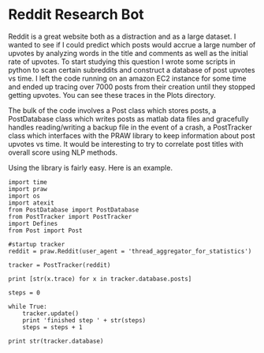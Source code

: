 # Reddit Research Bot

Reddit is a great website both as a distraction and as a large dataset. I wanted to see if I could predict which posts would accrue a large number of upvotes by analyzing words in the title and comments as well as the initial rate of upvotes. To start studying this question I wrote some scripts in python to scan certain subreddits and construct a database of post upvotes vs time. I left the code running on an amazon EC2 instance for some time and ended up tracing over 7000 posts from their creation until they stopped getting upvotes. You can see these traces in the Plots directory.

The bulk of the code involves a Post class which stores posts, a PostDatabase class which writes posts as matlab data files and gracefully handles reading/writing a backup file in the event of a crash, a PostTracker class which interfaces with the PRAW library to keep information about post upvotes vs time. It would be interesting to try to correlate post titles with overall score using NLP methods.

Using the library is fairly easy. Here is an example.
```
import time
import praw
import os
import atexit
from PostDatabase import PostDatabase
from PostTracker import PostTracker
import Defines
from Post import Post

#startup tracker
reddit = praw.Reddit(user_agent = 'thread_aggregator_for_statistics')

tracker = PostTracker(reddit)

print [str(x.trace) for x in tracker.database.posts]

steps = 0

while True:
	tracker.update()
	print 'finished step ' + str(steps)
	steps = steps + 1

print str(tracker.database)
```
